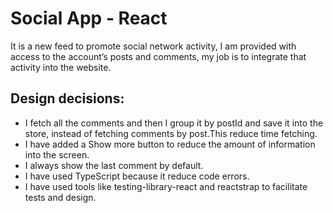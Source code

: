 # Social App - React

It is a new feed to promote social network activity, I am provided with access to the account’s posts and comments, my job is to integrate that activity into the website.

## Design decisions:

- I fetch all the comments and then I group it by postId and save it into the store, instead of fetching comments by post.This reduce time fetching.
- I have added a Show more button to reduce the amount of information into the screen.
- I always show the last comment by default.
- I have used TypeScript because it reduce code errors.
- I have used tools like testing-library-react and reactstrap to facilitate tests and design.
